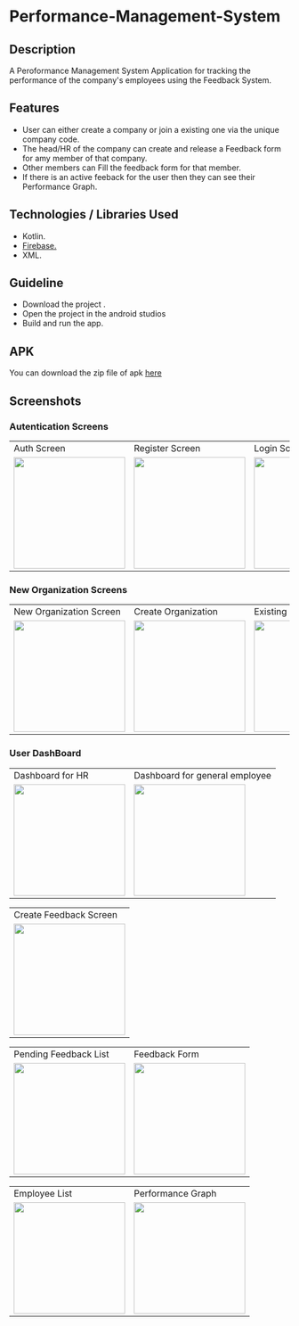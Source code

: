 # Performance-Management-System
## Description
A Peroformance Management System Application for tracking the performance of the company's employees using the Feedback System. 

## Features
- User can either create a company or join a existing one via the unique company code.
- The head/HR of the company can create and release a Feedback form for amy member of that company.
- Other members can Fill the feedback form for that member. 
- If there is an active feeback for the user then they can see their Performance Graph.

## Technologies / Libraries Used
- Kotlin.
- [Firebase.](https://firebase.google.com)
- XML.

## Guideline
- Download the project .
- Open the project in the android studios
- Build and run the app.

## APK
 You can download the zip file of apk [here](https://github.com/DivyanshFalodiya/campus-system/files/6391861/Campus.zip)
 
 ## Screenshots

### Autentication Screens
<table>
  <tr>
    <td>Auth Screen</td>
   <td>Register Screen</td>
     <td>Login Screen</td>
  </tr>
  <tr>
    <td><img src="https://cdn.discordapp.com/attachments/874542599740989452/874542881082327040/1.png" width=200 ></td>
    <td><img src="https://cdn.discordapp.com/attachments/874542599740989452/874542889349316608/3.png" width=200 ></td>
   <td><img src="https://cdn.discordapp.com/attachments/874542599740989452/874542888078413834/2.png" width=200 ></td>
  </tr>
 </table>
 
 ### New Organization Screens
 
 <table>
  <tr>
    <td>New Organization Screen</td>
   <td>Create Organization</td>
   <td>Existing Organization</td>
  </tr>
  <tr>
    <td><img src="https://cdn.discordapp.com/attachments/874542599740989452/874542890855055360/4.png" width=200 ></td>
    <td><img src="https://cdn.discordapp.com/attachments/874542599740989452/874542893405192282/6.png" width=200 ></td>
    <td><img src="https://cdn.discordapp.com/attachments/874542599740989452/874542891580665896/5.png" width=200 ></td>
  </tr>
 </table>
 
 ### User DashBoard
 
 <table>
  <tr>
    <td>Dashboard for HR</td>
   <td>Dashboard for general employee</td>
  </tr>
  <tr>
    <td><img src="https://cdn.discordapp.com/attachments/874542599740989452/874542894864797696/Screenshot_1628431918.png" width=200 ></td>
    <td><img src="https://cdn.discordapp.com/attachments/874542599740989452/874544762865221632/Screenshot_1628433526.png" width=200 ></td>
  </tr>
 </table>
 
 <table>
  <tr>
    <td>Create Feedback Screen</td>
  
  </tr>
  <tr>
    <td><img src="https://cdn.discordapp.com/attachments/874542599740989452/874542897637240832/Screenshot_1628434216.png" width=200 ></td>
  
  </tr>
 </table>
 
 <table>
  <tr>
    <td>Pending Feedback List</td>
   <td>Feedback Form</td>
  </tr>
  <tr>
    <td><img src="https://cdn.discordapp.com/attachments/874542599740989452/874542897884712960/Screenshot_1628435154.png" width=200 ></td>
    <td><img src="https://cdn.discordapp.com/attachments/874542599740989452/874545233659068426/Screenshot_1628435194.png" width=200 ></td>
  </tr>
 </table>
 <table>
  <tr>
    <td>Employee List</td>
   <td>Performance Graph</td>
  </tr>
  <tr>
    <td><img src="https://cdn.discordapp.com/attachments/874542599740989452/874542899877019678/Screenshot_1628435218.png" width=200 ></td>
    <td><img src="https://cdn.discordapp.com/attachments/874542599740989452/874543040247791646/Screenshot_1628435290.png" width=200 ></td>
  </tr>
 </table>
